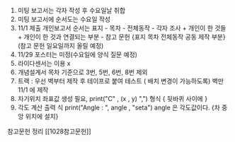 1. 미팅 보고서는 각자 작성 후 수요일날 취합
2. 미팅 보고서에 순서도는 수요일 작성
3. 11/1 제출 개인보고서 순서는 표지 - 목차 - 전체동작 - 각자 조사 + 개인이 한 것들 + 개인이 한 것과 연결되는 부분  - 참고 문헌 {표지 목차 전체동작 공동 제작 부분} (참고 문헌 일요일까지 올릴 예정)
4. 11/29 포스터는 미정(수요일에 양식 질문 예정)
5. 라이다센서는 이용 x 
6. 개념설계서 목차 기준으로  3번, 5번, 6번, 8번 제외 
7. 트랙 : 우선 벽부터 제작 후 테이프로 붙여 테스트 ( 배치 변경이 가능하도록) 벽만 11/1 에 제작
8.  자기위치 좌표값 생성 필요, print("C" , (x , y) ",") 형식 { 뒷바퀴 사이에 }
9. 각도 계산 출력 식 print("Angle : ", angle , "seta") angle 은 각도값이다.  {차 중앙 위치에 설치} 

참고문헌 정리 [[1028참고문헌]]

